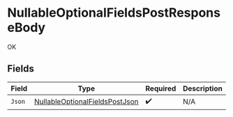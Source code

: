 # NullableOptionalFieldsPostResponseBody

OK


## Fields

| Field                                                                                       | Type                                                                                        | Required                                                                                    | Description                                                                                 |
| ------------------------------------------------------------------------------------------- | ------------------------------------------------------------------------------------------- | ------------------------------------------------------------------------------------------- | ------------------------------------------------------------------------------------------- |
| `Json`                                                                                      | [NullableOptionalFieldsPostJson](../../Models/Operations/NullableOptionalFieldsPostJson.md) | :heavy_check_mark:                                                                          | N/A                                                                                         |